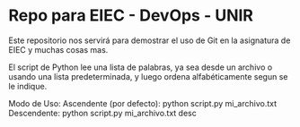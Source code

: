 # Repo para EIEC - DevOps - UNIR

Este repositorio nos servirá para demostrar el uso de Git en la asignatura de EIEC y muchas cosas mas.

El script de Python lee una lista de palabras, ya sea desde un archivo o usando una lista predeterminada, y luego ordena alfabéticamente segun se le indique.

Modo de Uso: 
Ascendente (por defecto): python script.py mi_archivo.txt
Descendente: python script.py mi_archivo.txt desc